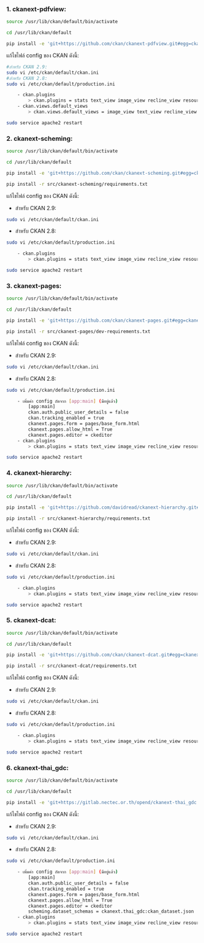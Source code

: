 ### 1. ckanext-pdfview:
```sh
source /usr/lib/ckan/default/bin/activate

cd /usr/lib/ckan/default

pip install -e 'git+https://github.com/ckan/ckanext-pdfview.git#egg=ckanext-pdfview'
```
แก้ไขไฟล์ config ของ CKAN ดังนี้:
```sh
#สำหรับ CKAN 2.9:
sudo vi /etc/ckan/default/ckan.ini
#สำหรับ CKAN 2.8:
sudo vi /etc/ckan/default/production.ini
```
```sh
    - ckan.plugins
        > ckan.plugins = stats text_view image_view recline_view resource_proxy datastore datapusher webpage_view pdf_view
    - ckan.views.default_views
        > ckan.views.default_views = image_view text_view recline_view webpage_view pdf_view
```
```sh
sudo service apache2 restart
```
### 2. ckanext-scheming:
```sh
source /usr/lib/ckan/default/bin/activate

cd /usr/lib/ckan/default

pip install -e 'git+https://github.com/ckan/ckanext-scheming.git#egg=ckanext-scheming'

pip install -r src/ckanext-scheming/requirements.txt
```
แก้ไขไฟล์ config ของ CKAN ดังนี้:
- สำหรับ CKAN 2.9:
```sh
sudo vi /etc/ckan/default/ckan.ini
```
- สำหรับ CKAN 2.8:
```sh
sudo vi /etc/ckan/default/production.ini
```
```sh
    - ckan.plugins
        > ckan.plugins = stats text_view image_view recline_view resource_proxy datastore datapusher webpage_view pdf_view scheming_datasets
```
```sh
sudo service apache2 restart
```
### 3. ckanext-pages:
```sh
source /usr/lib/ckan/default/bin/activate

cd /usr/lib/ckan/default

pip install -e 'git+https://github.com/ckan/ckanext-pages.git#egg=ckanext-pages'

pip install -r src/ckanext-pages/dev-requirements.txt
```
แก้ไขไฟล์ config ของ CKAN ดังนี้:
- สำหรับ CKAN 2.9:
```sh
sudo vi /etc/ckan/default/ckan.ini
```
- สำหรับ CKAN 2.8:
```sh
sudo vi /etc/ckan/default/production.ini
```
```sh
    - เพิ่มค่า config ถัดจาก [app:main] (มีอยู่แล้ว)
        [app:main]
        ckan.auth.public_user_details = false
        ckan.tracking_enabled = true
        ckanext.pages.form = pages/base_form.html
        ckanext.pages.allow_html = True
        ckanext.pages.editor = ckeditor
    - ckan.plugins
        > ckan.plugins = stats text_view image_view recline_view resource_proxy datastore datapusher webpage_view pdf_view scheming_datasets pages
```
```sh
sudo service apache2 restart
```
### 4. ckanext-hierarchy:
```sh
source /usr/lib/ckan/default/bin/activate

cd /usr/lib/ckan/default

pip install -e 'git+https://github.com/davidread/ckanext-hierarchy.git#egg=ckanext-hierarchy'

pip install -r src/ckanext-hierarchy/requirements.txt
```
แก้ไขไฟล์ config ของ CKAN ดังนี้:
- สำหรับ CKAN 2.9:
```sh
sudo vi /etc/ckan/default/ckan.ini
```
- สำหรับ CKAN 2.8:
```sh
sudo vi /etc/ckan/default/production.ini
```
```sh
    - ckan.plugins
        > ckan.plugins = stats text_view image_view recline_view resource_proxy datastore datapusher webpage_view pdf_view scheming_datasets pages hierarchy_display hierarchy_form
```
```sh
sudo service apache2 restart
```
### 5. ckanext-dcat:
```sh
source /usr/lib/ckan/default/bin/activate

cd /usr/lib/ckan/default

pip install -e 'git+https://github.com/ckan/ckanext-dcat.git#egg=ckanext-dcat'

pip install -r src/ckanext-dcat/requirements.txt
```
แก้ไขไฟล์ config ของ CKAN ดังนี้:
- สำหรับ CKAN 2.9:
```sh
sudo vi /etc/ckan/default/ckan.ini
```
- สำหรับ CKAN 2.8:
```sh
sudo vi /etc/ckan/default/production.ini
```
```sh
    - ckan.plugins
        > ckan.plugins = stats text_view image_view recline_view resource_proxy datastore datapusher webpage_view pdf_view scheming_datasets pages hierarchy_display hierarchy_form dcat dcat_json_interface structured_data
```
```sh
sudo service apache2 restart
```
### 6. ckanext-thai_gdc:
```sh
source /usr/lib/ckan/default/bin/activate

cd /usr/lib/ckan/default

pip install -e 'git+https://gitlab.nectec.or.th/opend/ckanext-thai_gdc.git#egg=ckanext-thai_gdc'
```
แก้ไขไฟล์ config ของ CKAN ดังนี้:
- สำหรับ CKAN 2.9:
```sh
sudo vi /etc/ckan/default/ckan.ini
```
- สำหรับ CKAN 2.8:
```sh
sudo vi /etc/ckan/default/production.ini
```
```sh
    - เพิ่มค่า config ถัดจาก [app:main] (มีอยู่แล้ว)
        [app:main]
        ckan.auth.public_user_details = false
        ckan.tracking_enabled = true
        ckanext.pages.form = pages/base_form.html
        ckanext.pages.allow_html = True
        ckanext.pages.editor = ckeditor
        scheming.dataset_schemas = ckanext.thai_gdc:ckan_dataset.json
    - ckan.plugins
        > ckan.plugins = stats text_view image_view recline_view resource_proxy datastore datapusher webpage_view pdf_view scheming_datasets pages hierarchy_display hierarchy_form dcat dcat_json_interface structured_data thai_gdc
```
```sh
sudo service apache2 restart
```
